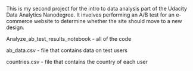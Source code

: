 This is my second project for the intro to data analysis part of the Udacity Data Analytics Nanodegree. It involves performing an A/B test for an e-commerce website to determine whether the site should move to a new design.

Analyze_ab_test_results_notebook - all of the code

ab_data.csv - file that contains data on test users

countries.csv - file that contains the country of each user
